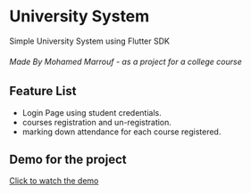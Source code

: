# University System

Simple University System using Flutter SDK
###### Made By Mohamed Marrouf - as a project for a college course

## Feature List

- Login Page using student credentials.
- courses registration and un-registration.
- marking down attendance for each course registered.

## Demo for the project
<a target="_blank" href="https://youtu.be/MJudspGSvnQ">Click to watch the demo</a>
